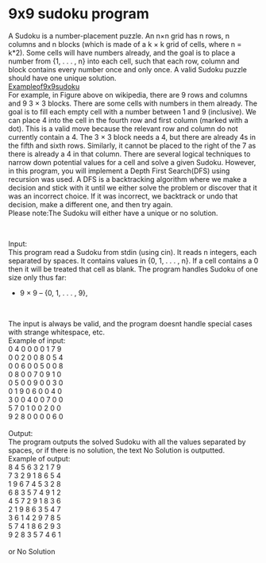 <h1>9x9 sudoku program</h1>
<p>A Sudoku is a number-placement puzzle. An n×n grid has n rows, n columns and n blocks (which is made of
a k × k grid of cells, where n = k*2). Some cells will have numbers already, and the goal is to place a number
from {1, . . . , n} into each cell, such that each row, column and block contains every number once and only
once. A valid Sudoku puzzle should have one unique solution.
</br>
<a href="https://en.wikipedia.org/wiki/Sudoku">Exampleof9x9sudoku</a> </br>
For example, in Figure above on wikipedia, there are 9 rows and columns and 9 3 × 3 blocks. There are some cells with
numbers in them already. The goal is to fill each empty cell with a number between 1 and 9 (inclusive). We can
place 4 into the cell in the fourth row and first column (marked with a dot). This is a valid move because the
relevant row and column do not currently contain a 4. The 3 × 3 block needs a 4, but there are already 4s in the
fifth and sixth rows. Similarly, it cannot be placed to the right of the 7 as there is already a 4 in that column.
There are several logical techniques to narrow down potential values for a cell and solve a given Sudoku.
However, in this program, you will implement a Depth First Search(DFS) using recursion was used. A DFS is a backtracking
algorithm where we make a decision and stick with it until we either solve the problem or discover that it was
an incorrect choice. If it was incorrect, we backtrack or undo that decision, make a different one, and then try
again. </br>
Please note:The Sudoku will either have a unique or no solution.</p>
</br>
<p>
Input:</br>
This program read a Sudoku from stdin (using cin). It reads n integers, each separated by
spaces. It contains values in {0, 1, . . . , n}. If a cell contains a 0 then it will be treated that cell as blank. The program handles Sudoku of one size only thus far:
  <ul>
<li> 9 × 9 – {0, 1, . . . , 9},</li>
  </ul>
</br>

The input is always be valid, and the program doesnt handle special cases with strange whitespace, etc.
</br>
Example of input:</br>
0 4 0 0 0 0 1 7 9</br>
0 0 2 0 0 8 0 5 4</br>
0 0 6 0 0 5 0 0 8</br>
0 8 0 0 7 0 9 1 0</br>
0 5 0 0 9 0 0 3 0</br>
0 1 9 0 6 0 0 4 0</br>
3 0 0 4 0 0 7 0 0</br>
5 7 0 1 0 0 2 0 0</br>
9 2 8 0 0 0 0 6 0</br>
</br>
Output:</br>
The program outputs the solved Sudoku with all the values separated by spaces, or if there is no solution, the text No Solution is outputted.
</br>Example of output:</br>
8 4 5 6 3 2 1 7 9</br>
7 3 2 9 1 8 6 5 4</br>
1 9 6 7 4 5 3 2 8</br>
6 8 3 5 7 4 9 1 2</br>
4 5 7 2 9 1 8 3 6</br>
2 1 9 8 6 3 5 4 7</br>
3 6 1 4 2 9 7 8 5</br>
5 7 4 1 8 6 2 9 3</br>
9 2 8 3 5 7 4 6 1</br>
</br> or No Solution




  
</p>
